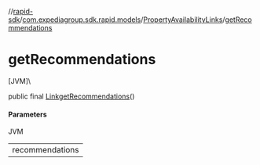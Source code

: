 //[rapid-sdk](../../../index.md)/[com.expediagroup.sdk.rapid.models](../index.md)/[PropertyAvailabilityLinks](index.md)/[getRecommendations](get-recommendations.md)

# getRecommendations

[JVM]\

public final [Link](../-link/index.md)[getRecommendations](get-recommendations.md)()

#### Parameters

JVM

| |
|---|
| recommendations |

